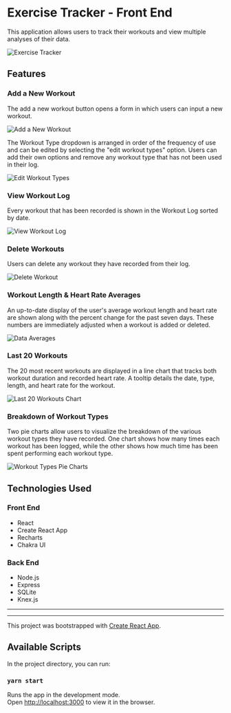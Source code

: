 # Exercise Tracker - Front End

This application allows users to track their workouts and view multiple analyses of their data.

![Exercise Tracker](img/exercise-tracker.gif)

## Features
### Add a New Workout

The add a new workout button opens a form in which users can input a new workout.

![Add a New Workout](img/add-a-new-workout.gif)

The Workout Type dropdown is arranged in order of the frequency of use and can be edited by selecting the "edit workout types" option. Users can add their own options and remove any workout type that has not been used in their log.

![Edit Workout Types](img/edit-workout-types.gif)

### View Workout Log
Every workout that has been recorded is shown in the Workout Log sorted by date.

![View Workout Log](img/view-workout-log.gif)

### Delete Workouts
Users can delete any workout they have recorded from their log. 

![Delete Workout](img/delete-workout.gif)

### Workout Length & Heart Rate Averages
An up-to-date display of the user's average workout length and heart rate are shown along with the percent change for the past seven days. These numbers are immediately adjusted when a workout is added or deleted.

![Data Averages](img/data-averages.png)

### Last 20 Workouts
The 20 most recent workouts are displayed in a line chart that tracks both workout duration and recorded heart rate. A tooltip details the date, type, length, and heart rate for the workout.

![Last 20 Workouts Chart](img/last-20-workouts.gif)

### Breakdown of Workout Types
Two pie charts allow users to visualize the breakdown of the various workout types they have recorded. One chart shows how many times each workout has been logged, while the other shows how much time has been spent performing each workout type.

![Workout Types Pie Charts](img/workout-types-data.gif)

## Technologies Used
### Front End
- React
- Create React App
- Recharts
- Chakra UI

### Back End
- Node.js
- Express
- SQLite
- Knex.js

---
---

This project was bootstrapped with [Create React App](https://github.com/facebook/create-react-app).

## Available Scripts

In the project directory, you can run:

### `yarn start`

Runs the app in the development mode.\
Open [http://localhost:3000](http://localhost:3000) to view it in the browser.